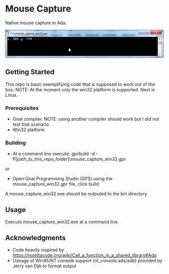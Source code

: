 # Mouse Capture

Native mouse capture in Ada. 

![alt text](https://github.com/ohenley/Mouse-Capture/blob/master/mouse_capture_win32_cmd.png)

## Getting Started

This repo is basic exemplifying code that is supposed to work out of the box. 
NOTE: At the moment only the win32 platform is supported. Next is Linux.

### Prerequisites

- Gnat compiler. NOTE: using another compiler should work but I did not test that scenario.
- Win32 platform

### Building

* At a command line execute: gprbuild -d -P[path_to_this_repo_folder]\mouse_capture_win32.gpr

or

* Open Gnat Programming Studio (GPS) using the mouse_capture_win32.gpr file, click build.

A mouse_capture_win32.exe should be outputed to the bin directory.

## Usage

Execute mouse_capture_win32.exe at a command line.

## Acknowledgments

* Code heavily inspired by https://rosettacode.org/wiki/Call_a_function_in_a_shared_library#Ada 
* Useage of Win95/NT console support (nt_console.ads/adb) provided by Jerry van Dijk to format output
